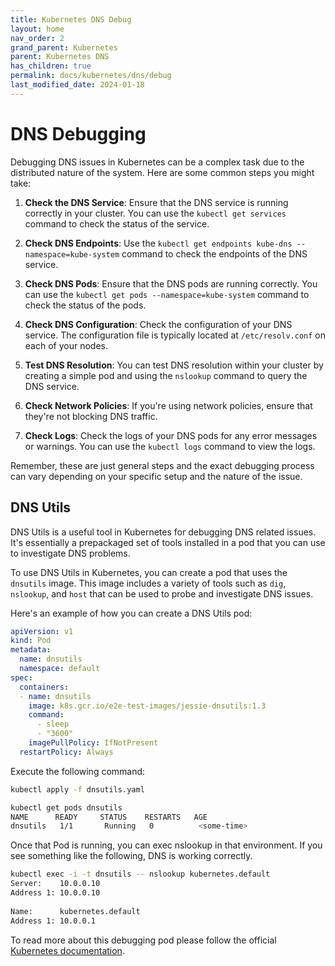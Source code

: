 ```yaml
---
title: Kubernetes DNS Debug
layout: home
nav_order: 2
grand_parent: Kubernetes
parent: Kubernetes DNS
has_children: true
permalink: docs/kubernetes/dns/debug
last_modified_date: 2024-01-18
---
```


# DNS Debugging

Debugging DNS issues in Kubernetes can be a complex task due to the distributed nature of the system. Here are some common steps you might take:

1. **Check the DNS Service**: Ensure that the DNS service is running correctly in your cluster. You can use the `kubectl get services` command to check the status of the service.

2. **Check DNS Endpoints**: Use the `kubectl get endpoints kube-dns --namespace=kube-system` command to check the endpoints of the DNS service.

3. **Check DNS Pods**: Ensure that the DNS pods are running correctly. You can use the `kubectl get pods --namespace=kube-system` command to check the status of the pods.

4. **Check DNS Configuration**: Check the configuration of your DNS service. The configuration file is typically located at `/etc/resolv.conf` on each of your nodes.

5. **Test DNS Resolution**: You can test DNS resolution within your cluster by creating a simple pod and using the `nslookup` command to query the DNS service.

6. **Check Network Policies**: If you're using network policies, ensure that they're not blocking DNS traffic.

7. **Check Logs**: Check the logs of your DNS pods for any error messages or warnings. You can use the `kubectl logs` command to view the logs.

Remember, these are just general steps and the exact debugging process can vary depending on your specific setup and the nature of the issue.

## DNS Utils

DNS Utils is a useful tool in Kubernetes for debugging DNS related issues. It's essentially a prepackaged set of tools installed in a pod that you can use to investigate DNS problems.

To use DNS Utils in Kubernetes, you can create a pod that uses the `dnsutils` image. This image includes a variety of tools such as `dig`, `nslookup`, and `host` that can be used to probe and investigate DNS issues.

Here's an example of how you can create a DNS Utils pod:

```yaml
apiVersion: v1
kind: Pod
metadata:
  name: dnsutils
  namespace: default
spec:
  containers:
  - name: dnsutils
    image: k8s.gcr.io/e2e-test-images/jessie-dnsutils:1.3
    command:
      - sleep
      - "3600"
    imagePullPolicy: IfNotPresent
  restartPolicy: Always
```

Execute the following command:

```bash
kubectl apply -f dnsutils.yaml

kubectl get pods dnsutils
NAME      READY     STATUS    RESTARTS   AGE
dnsutils   1/1       Running   0          <some-time>
```

Once that Pod is running, you can exec nslookup in that environment. If you see something like the following, DNS is working correctly.

```bash
kubectl exec -i -t dnsutils -- nslookup kubernetes.default
Server:    10.0.0.10
Address 1: 10.0.0.10
 
Name:      kubernetes.default
Address 1: 10.0.0.1
```

To read more about this debugging pod please follow the official [Kubernetes documentation](https://kubernetes.io/docs/tasks/administer-cluster/dns-debugging-resolution/).
